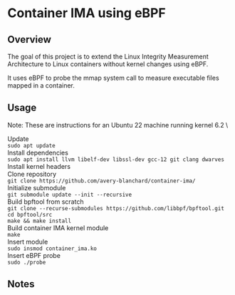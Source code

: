 # Container IMA using eBPF

## Overview
The goal of this project is to extend the Linux Integrity Measurement Architecture to Linux containers without kernel changes using eBPF.

It uses eBPF to probe the mmap system call to measure executable files mapped in a container.
## Usage 
Note: These are instructions for an Ubuntu 22 machine running kernel 6.2 \

Update \
`sudo apt update` \
Install dependencies \
`sudo apt install llvm libelf-dev libssl-dev gcc-12 git clang dwarves` \
Install kernel headers \
Clone repository \
`git clone https://github.com/avery-blanchard/container-ima/` \
Initialize submodule \
`git submodule update --init --recursive` \
Build bpftool from scratch \
`git clone --recurse-submodules https://github.com/libbpf/bpftool.git` \
`cd bpftool/src` \
`make && make install` \
Build container IMA kernel module \
`make` \
Insert module \
`sudo insmod container_ima.ko` \
Insert eBPF probe \
`sudo ./probe`

## Notes
